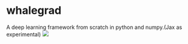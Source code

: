 # whalegrad
A deep learning framework from scratch in python and numpy.(Jax as experimental)
![](https://github.com/saurabhaloneai/whalegrad/blob/main/whale.png)
